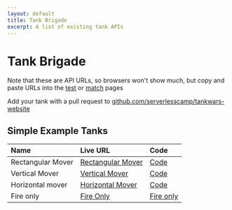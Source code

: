```yaml
---
layout: default
title: Tank Brigade
excerpt: A list of existing tank APIs
---
```


# Tank Brigade

Note that these are API URLs, so browsers won't show much, but copy and paste URLs into the [test](/tankwars/pages/test.html) or [match](/tankwars/pages/match.html) pages

Add your tank with a pull request to [github.com/serverlesscamp/tankwars-website](https://github.com/serverlesscamp/tankwars-website/tree/master/pages/tank_brigade.md)

## Simple Example Tanks

| Name  | Live URL | Code |
|:---|:---|:---|
| Rectangular Mover  | [Rectangular Mover](https://6ug9dleeta.execute-api.us-east-1.amazonaws.com/latest/r)  | [Code](https://github.com/serverlesscamp/tankwars-example-tanks/tree/master/straight-mover) |
| Vertical Mover  | [Vertical Mover](https://6ug9dleeta.execute-api.us-east-1.amazonaws.com/latest/v)  | [Code](https://github.com/serverlesscamp/tankwars-example-tanks/tree/master/straight-mover) |
| Horizontal mover  | [Horizontal Mover](https://6ug9dleeta.execute-api.us-east-1.amazonaws.com/latest/h)  | [Code](https://github.com/serverlesscamp/tankwars-example-tanks/tree/master/straight-mover)  |
| Fire only  | [Fire Only](https://lm3glrrmt1.execute-api.us-east-1.amazonaws.com/latest)   | [Fire only](https://github.com/serverlesscamp/tankwars-example-tanks/blob/master/fire-only/api.js)  |





